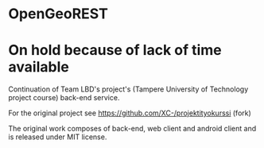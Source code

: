 # OpenGeoREST

# On hold because of lack of time available

Continuation of Team LBD's project's (Tampere University of Technology project course) back-end service.

For the original project see https://github.com/XC-/projektityokurssi (fork)

The original work composes of back-end, web client and android client and is released under MIT license.
